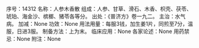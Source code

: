 序号：14312
名称：人参木香散
组成：人参、甘草、滑石、木香、枳壳、茯苓、琥珀、海金沙、槟榔、猪苓各等分。
出处：《普济方》卷一九二。
主治：水气病。
加减：None
功效：None
用法用量：每服3钱，加生姜1片，同煎至7分，温服，日进3服。
制备方法：上为末。
临床应用：None
各家论述：None
用药禁忌：None
附注：None
